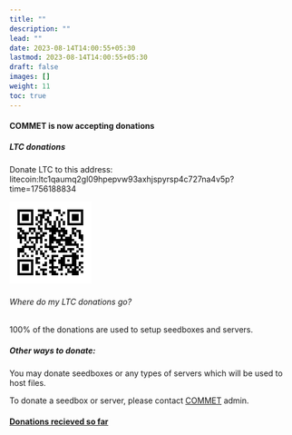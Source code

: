 ```yaml
---
title: ""
description: ""
lead: ""
date: 2023-08-14T14:00:55+05:30
lastmod: 2023-08-14T14:00:55+05:30
draft: false 
images: []
weight: 11
toc: true
---
```


#### COMMET is now accepting donations

##### LTC donations
    
Donate LTC to this address: litecoin:ltc1qaumq2gl09hpepvw93axhjspyrsp4c727na4v5p?time=1756188834
    
![LTC QR](images/QR.png)
    
###### Where do my LTC donations go?
    
100% of the donations are used to setup seedboxes and servers.
    
##### Other ways to donate:
    
You may donate seedboxes or any types of servers which will be used to host files.
    
To donate a seedbox or server, please contact [COMMET](https://matrix.to/#/!cVnRCUqxZOSxvTkXGX:matrix.org?via=matrix.org&via=matrix.fomin.site) admin.

#### [Donations recieved so far](/donations)
